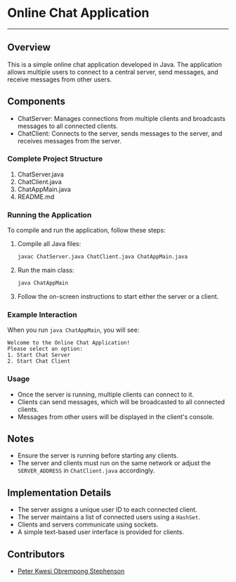 # Online Chat Application
---
## Overview
This is a simple online chat application developed in Java. The application allows multiple users to connect to a central server, send messages, and receive messages from other users.

## Components
- ChatServer: Manages connections from multiple clients and broadcasts messages to all connected clients.
- ChatClient: Connects to the server, sends messages to the server, and receives messages from the server.

### Complete Project Structure

1. ChatServer.java
2. ChatClient.java
3. ChatAppMain.java
4. README.md

### Running the Application

To compile and run the application, follow these steps:

1. Compile all Java files:
   ```sh
   javac ChatServer.java ChatClient.java ChatAppMain.java
   ```

2. Run the main class:
   ```sh
   java ChatAppMain
   ```

3. Follow the on-screen instructions to start either the server or a client.

### Example Interaction

When you run `java ChatAppMain`, you will see:
```
Welcome to the Online Chat Application!
Please select an option:
1. Start Chat Server
2. Start Chat Client
```

### Usage
- Once the server is running, multiple clients can connect to it.
- Clients can send messages, which will be broadcasted to all connected clients.
- Messages from other users will be displayed in the client's console.

## Notes
- Ensure the server is running before starting any clients.
- The server and clients must run on the same network or adjust the `SERVER_ADDRESS` in `ChatClient.java` accordingly.

## Implementation Details
- The server assigns a unique user ID to each connected client.
- The server maintains a list of connected users using a `HashSet`.
- Clients and servers communicate using sockets.
- A simple text-based user interface is provided for clients.

## Contributors

- [Peter Kwesi Obrempong Stephenson](https://github.com/Obrempong12)
